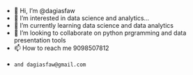 - 👋 Hi, I’m @dagiasfaw
- 👀 I’m interested in data science and analytics...
- 🌱 I’m currently learning data science and data analytics
- 💞️ I’m looking to collaborate on python prgramming and data presentation tools
- 📫 How to reach me 9098507812
-     and dagiasfaw@gmail.com
<!---
dagiasfaw/dagiasfaw is a ✨ special ✨ repository because its `README.md` (this file) appears on your GitHub profile.
You can click the Preview link to take a look at your changes.
--->
